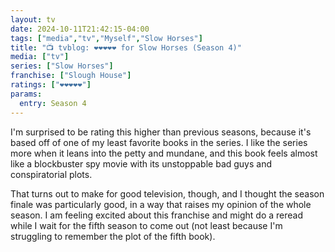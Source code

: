 ```yaml
---
layout: tv
date: 2024-10-11T21:42:15-04:00
tags: ["media","tv","Myself","Slow Horses"]
title: "📺 tvblog: ❤️❤️❤️❤️❤️ for Slow Horses (Season 4)"
media: ["tv"]
series: ["Slow Horses"]
franchise: ["Slough House"]
ratings: ["❤️❤️❤️❤️❤️"]
params:
  entry: Season 4
---
```

I'm surprised to be rating this higher than previous seasons, because it's based off of one of my least favorite books in the series. I like the series more when it leans into the petty and mundane, and this book feels almost like a blockbuster spy movie with its unstoppable bad guys and conspiratorial plots.

That turns out to make for good television, though, and I thought the season finale was particularly good, in a way that raises my opinion of the whole season. I am feeling excited about this franchise and might do a reread while I wait for the fifth season to come out (not least because I'm struggling to remember the plot of the fifth book).
